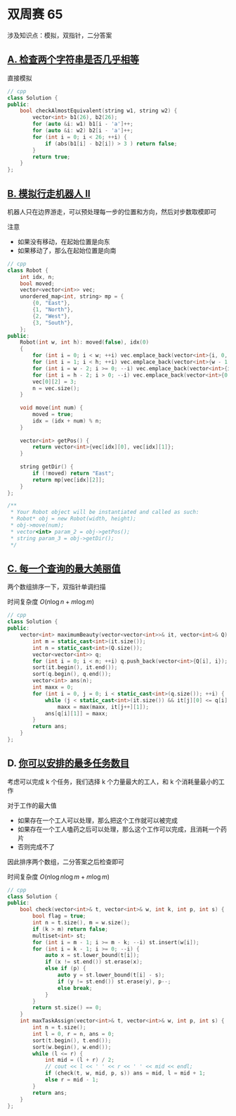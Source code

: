 # 双周赛 65

涉及知识点：模拟，双指针，二分答案

## [A. 检查两个字符串是否几乎相等](https://leetcode-cn.com/problems/check-whether-two-strings-are-almost-equivalent/)

直接模拟

```cpp
// cpp
class Solution {
public:
    bool checkAlmostEquivalent(string w1, string w2) {
        vector<int> b1(26), b2(26);
        for (auto &i: w1) b1[i - 'a']++;
        for (auto &i: w2) b2[i - 'a']++;
        for (int i = 0; i < 26; ++i) {
            if (abs(b1[i] - b2[i]) > 3 ) return false;
        }
        return true;
    }
};
```

## [B. 模拟行走机器人 II](https://leetcode-cn.com/problems/walking-robot-simulation-ii/)

机器人只在边界游走，可以预处理每一步的位置和方向，然后对步数取模即可

注意

- 如果没有移动，在起始位置是向东
- 如果移动了，那么在起始位置是向南

```cpp
// cpp
class Robot {
    int idx, n;
    bool moved;
    vector<vector<int>> vec;
    unordered_map<int, string> mp = {
        {0, "East"},
        {1, "North"},
        {2, "West"},
        {3, "South"},
    };
public:
    Robot(int w, int h): moved(false), idx(0) 
    {
        for (int i = 0; i < w; ++i) vec.emplace_back(vector<int>{i, 0, 0});
        for (int i = 1; i < h; ++i) vec.emplace_back(vector<int>{w - 1, i, 1});
        for (int i = w - 2; i >= 0; --i) vec.emplace_back(vector<int>{i, h - 1, 2});
        for (int i = h - 2; i > 0; --i) vec.emplace_back(vector<int>{0, i, 3});
        vec[0][2] = 3;
        n = vec.size();
    }
    
    void move(int num) {
        moved = true;
        idx = (idx + num) % n;
    }
    
    vector<int> getPos() {
        return vector<int>{vec[idx][0], vec[idx][1]};
    }
    
    string getDir() {
        if (!moved) return "East";
        return mp[vec[idx][2]];
    }
};

/**
 * Your Robot object will be instantiated and called as such:
 * Robot* obj = new Robot(width, height);
 * obj->move(num);
 * vector<int> param_2 = obj->getPos();
 * string param_3 = obj->getDir();
 */
```

## [C. 每一个查询的最大美丽值](https://leetcode-cn.com/problems/most-beautiful-item-for-each-query/)

两个数组排序一下，双指针单调扫描

时间复杂度 $O(n\log n + m\log m)$

```cpp
// cpp
class Solution {
public:
    vector<int> maximumBeauty(vector<vector<int>>& it, vector<int>& Q) {
        int m = static_cast<int>(it.size());
        int n = static_cast<int>(Q.size());
        vector<vector<int>> q;
        for (int i = 0; i < n; ++i) q.push_back(vector<int>{Q[i], i});
        sort(it.begin(), it.end());
        sort(q.begin(), q.end());
        vector<int> ans(n);
        int maxx = 0;
        for (int i = 0, j = 0; i < static_cast<int>(q.size()); ++i) {
            while (j < static_cast<int>(it.size()) && it[j][0] <= q[i][0])
                maxx = max(maxx, it[j++][1]);
            ans[q[i][1]] = maxx;
        }
        return ans;
    }
};
```

## D. [你可以安排的最多任务数目](https://leetcode-cn.com/problems/maximum-number-of-tasks-you-can-assign/)

考虑可以完成 k 个任务，我们选择 k 个力量最大的工人，和 k 个消耗量最小的工作

对于工作的最大值

- 如果存在一个工人可以处理，那么把这个工作就可以被完成
- 如果存在一个工人嗑药之后可以处理，那么这个工作可以完成，且消耗一个药片
- 否则完成不了

因此排序两个数组，二分答案之后检查即可

时间复杂度 $O(n\log n\log m + m\log m)$

```cpp
// cpp
class Solution {
public:
    bool check(vector<int>& t, vector<int>& w, int k, int p, int s) {
        bool flag = true;
        int n = t.size(), m = w.size();
        if (k > m) return false;
        multiset<int> st;
        for (int i = m - 1; i >= m - k; --i) st.insert(w[i]);
        for (int i = k - 1; i >= 0; --i) {
            auto x = st.lower_bound(t[i]);
            if (x != st.end()) st.erase(x);
            else if (p) {
                auto y = st.lower_bound(t[i] - s);
                if (y != st.end()) st.erase(y), p--;
                else break;
            }
        }
        return st.size() == 0;
    }
    int maxTaskAssign(vector<int>& t, vector<int>& w, int p, int s) {
        int n = t.size();
        int l = 0, r = n, ans = 0;
        sort(t.begin(), t.end());
        sort(w.begin(), w.end());
        while (l <= r) {
            int mid = (l + r) / 2;
            // cout << l << ' ' << r << ' ' << mid << endl;
            if (check(t, w, mid, p, s)) ans = mid, l = mid + 1; 
            else r = mid - 1;
        }
        return ans;
    }
};
```
